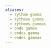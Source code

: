 ```yaml
---
aliases:
  - rythme gamma
  - rythmes gamma
  - rythmes gammas
  - onde gamma
  - ondes gamma
  - ondes gammas
---
```

